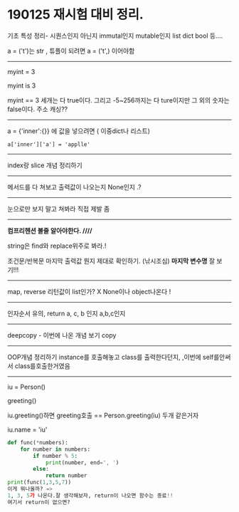 # 190125 재시험 대비 정리.



기초 특성 정리- 시퀀스인지 아닌지 immutal인지 mutable인지 list dict bool 등....

a = ('t')는 str , 튜플이 되려면 a = ('t',) 이어야함

---

myint = 3

myint is 3

myint == 3 세개는 다 true이다. 그리고 -5~256까지는 다 ture이지만 그 외의 숫자는 false이다. 주소 캐싱??

---

a = {'inner':{}} 에 값을 넣으려면 ( 이중dict나 리스트)

```
a['inner']['a'] = 'applle'
```



---

index랑 slice 개념 정리하기

---

메서드를 다 쳐보고 출력값이 나오는지 None인지 .?

---

눈으로만 보지 말고 쳐봐라 직접 제발 좀

---

**컴프리헨션 볼줄 알아야한다. ////**

string은 find와 replace위주로 봐라.!

조건문/반복문 마지막 출력값 뭔지 제대로 확인하기. (낚시조심) **마지막 변수명** 잘 보기!!!

---

map, reverse 리턴값이 list인가? X None이나 object나온다 ! 

---

인자순서 유의, return a, c, b 인지 a,b,c인지 

---



deepcopy - 이번에 나온 개념 보기 copy

---

OOP개념 정리하기 instance를 호출해놓고 class를 출력한다던지, ,이번에 self를안써서 class를호출한거였음

---

iu = Person()

greeting()

iu.greeting()하면 greeting호출 == Person.greeting(iu) 두개 같은거자

iu.name = 'iu'

```python
def func(*numbers):
    for number in numbers:
        if number % 5:
            print(number, end=', ')
        else:
            return number
print(func(1,3,5,7))
이게 뭐나올까? =>
1, 3, 5가 나온다.잘 생각해보자, return이 나오면 함수는 종료!!
여기서 return이 없으면?
```